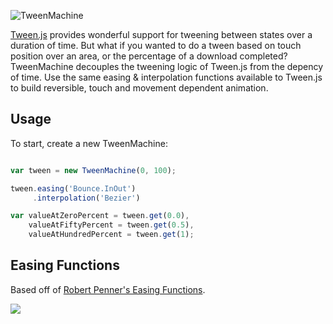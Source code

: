 ![TweenMachine](http://i.imgur.com/183j75n.png)

[Tween.js](https://github.com/sole/tween.js/) provides wonderful support for tweening between states over a duration of time. But what if you wanted to do
a tween based on touch position over an area, or the percentage of a download completed? TweenMachine decouples the tweening logic of Tween.js from the depency of time. Use the same easing & interpolation functions available to Tween.js to build reversible, touch and movement dependent animation. 

## Usage

To start, create a new TweenMachine:

```javascript

var tween = new TweenMachine(0, 100);

tween.easing('Bounce.InOut')
     .interpolation('Bezier')

var valueAtZeroPercent = tween.get(0.0),
    valueAtFiftyPercent = tween.get(0.5),
    valueAtHundredPercent = tween.get(1);

```

## Easing Functions
Based off of [Robert Penner's Easing Functions](http://www.robertpenner.com/easing/).

![](http://i.imgur.com/e8Ocshv.png)

